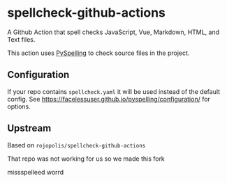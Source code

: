 # spellcheck-github-actions

A Github Action that spell checks JavaScript, Vue, Markdown, HTML, and Text files.

This action uses [PySpelling](https://facelessuser.github.io/pyspelling/) to
check source files in the project.  

## Configuration

If your repo contains `spellcheck.yaml` it will be used instead of the default config.
See https://facelessuser.github.io/pyspelling/configuration/ for options.

## Upstream

Based on `rojopolis/spellcheck-github-actions`

That repo was not working for us so we made this fork

missspelleed worrd
